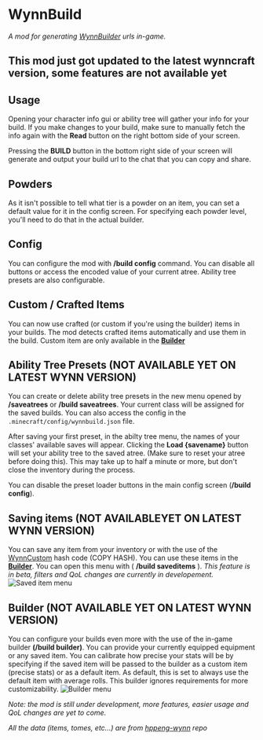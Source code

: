 # WynnBuild
_A mod for generating [WynnBuilder](https://wynnbuilder.github.io/builder/) urls in-game._

## This mod just got updated to the latest wynncraft version, some features are not available yet

## Usage
Opening your character info gui or ability tree will gather your info for your build. If you make changes to your build, make sure to manually fetch the info again with the **Read** button on the right bottom side of your screen.

Pressing the **BUILD** button in the bottom right side of your screen will generate and output your build url to the chat that you can copy and share.

## Powders
As it isn't possible to tell what tier is a powder on an item, you can set a default value for it in the config screen. For specifying each powder level, you'll need to do that in the actual builder.

## Config
You can configure the mod with **/build config** command. You can disable all buttons or access the encoded value of your current atree.
Ability tree presets are also configurable.

## Custom / Crafted Items
You can now use crafted (or custom if you're using the builder) items in your builds. The mod detects crafted items automatically and use them in the build. Custom item are only available in the [**Builder**](#Builder)

## Ability Tree Presets (NOT AVAILABLE YET ON LATEST WYNN VERSION)
You can create or delete ability tree presets in the new menu opened by **/saveatrees** or **/build saveatrees**.
Your current class will be assigned for the saved builds.
You can also access the config in the `.minecraft/config/wynnbuild.json` file.

After saving your first preset, in the abilty tree menu, the names of your classes' available saves will appear. Clicking the **Load {savename}** button will set your ability tree to the saved atree. (Make sure to reset your atree before doing this). This may take up to half a minute or more, but don't close the inventory during the process.

You can disable the preset loader buttons in the main config screen (**/build config**).

## Saving items (NOT AVAILABLEYET  ON LATEST WYNN VERSION)
You can save any item from your inventory or with the use of the [WynnCustom](https://hppeng-wynn.github.io/custom/) hash code (COPY HASH). You can use these items in the [**Builder**](#Builder). You can open this menu with ( **/build saveditems** ). _This feature is in beta, filters and QoL changes are currently in developement._
![Saved item menu](https://cdn.modrinth.com/data/cached_images/4b6dcc20e856104e46acbf62c9951f9f45e50235.png)

## Builder (NOT AVAILABLE YET ON LATEST WYNN VERSION)
You can configure your builds even more with the use of the in-game builder **(/build builder)**. You can provide your currently equipped equipment or any saved item. You can calibrate how precise your stats will be by specifying if the saved item will be passed to the builder as a custom item (precise stats) or as a default item. As default, this is set to always use the default item with average rolls. This builder ignores requirements for more customizability.
![Builder menu](https://cdn.modrinth.com/data/cached_images/9b5ae01f0888f1ea0836471d061de6139f5fdba0.png)

_Note: the mod is still under development, more features, easier usage and QoL changes are yet to come._

_All the data (items, tomes, etc...) are from [hppeng-wynn](https://github.com/hppeng-wynn/hppeng-wynn.github.io) repo_

